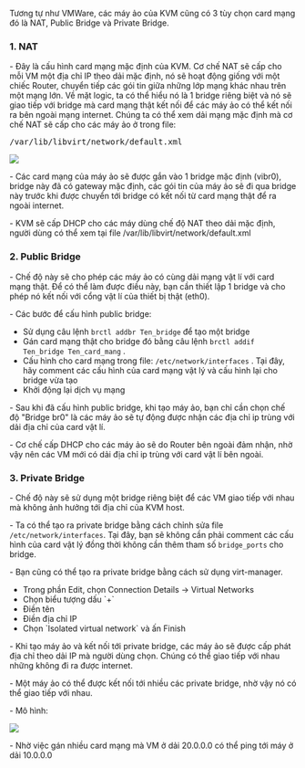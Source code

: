 <p>Tương tự như VMWare, các máy ảo của KVM cũng có 3 tùy chọn card mạng đó là NAT, Public Bridge và Private Bridge.</p>
<h3>1. NAT </h3>
<p>- Đây là cấu hình card mạng mặc định của KVM. Cơ chế NAT sẽ cấp cho mỗi VM một địa chỉ IP theo dải mặc định, nó sẽ hoạt động giống với một chiếc Router, chuyển tiếp các gói tin giữa những lớp mạng khác nhau trên một mạng lớn. Về mặt logic, ta có thể hiểu nó là 1 bridge riêng biệt và nó sẽ giao tiếp với bridge mà card mạng thật kết nối để các máy ảo có thể kết nối ra bên ngoài mạng internet. Chúng ta có thể xem dải mạng mặc định mà cơ chế NAT sẽ cấp cho các máy ảo ở trong file:</p>
<pre>/var/lib/libvirt/network/default.xml</pre>
<img src="https://github.com/anhict/images/blob/master/Screenshot_1.png">
<p>- Các card mạng của máy ảo sẽ được gắn vào 1 bridge mặc định (vibr0), bridge này đã có gateway mặc định, các gói tin của máy ảo sẽ đi qua bridge này trước khi được chuyển tới bridge có kết nối từ card mạng thật để ra ngoài internet.</p>
<p>- KVM sẽ cấp DHCP cho các máy dùng chế độ NAT theo dải mặc định, người dùng có thể xem tại file /var/lib/libvirt/network/default.xml </p>
<h3>2. Public Bridge</h3>
<p>- Chế độ này sẽ cho phép các máy ảo có cùng dải mạng vật lí với card mạng thật. Để có thể làm được điều này, bạn cần thiết lập 1 bridge và cho phép nó kết nối với cổng vật lí của thiết bị thật (eth0).</p>
<p>- Các bước để cấu hình public bridge:</p>
<ul>
<li>Sử dụng câu lệnh <code>brctl addbr Ten_bridge</code> để tạo một bridge</li>
<li>Gán card mạng thật cho bridge đó bằng câu lệnh <code>brctl addif Ten_bridge Ten_card_mang</code> .</li>
<li>Cấu hình cho card mạng trong file: <code>/etc/network/interfaces</code> . Tại đây, hãy comment các cấu hình của card mạng vật lý và cấu hình lại cho bridge vừa tạo</li>
<li>Khởi động lại dịch vụ mạng</li>
</ul>
<p>- Sau khi đã cấu hình public bridge, khi tạo máy ảo, bạn chỉ cần chọn chế độ "Bridge br0" là các máy ảo sẽ tự động được nhận các địa chỉ ip trùng với dải địa chỉ của card vật lí.</p>
<p>- Cơ chế cấp DHCP cho các máy ảo sẽ do Router bên ngoài đảm nhận, nhờ vậy nên các VM mới có dải địa chỉ ip trùng với card vật lí bên ngoài.</p>
<h3>3. Private Bridge</h3>
<p>- Chế độ này sẽ sử dụng một bridge riêng biệt để các VM giao tiếp với nhau mà không ảnh hưởng tới địa chỉ của KVM host.</p>
<p>- Ta có thể tạo ra private bridge bằng cách chỉnh sửa file <code>/etc/network/interfaces</code>. Tại đây, bạn sẽ không cần phải comment các cấu hình của card vật lý đồng thời không cần thêm tham số <code>bridge_ports</code> cho bridge.</p>
<p>- Bạn cũng có thể tạo ra private bridge bằng cách sử dụng virt-manager.</p>
<ul>
<li>Trong phần Edit, chọn Connection Details -> Virtual Networks</li>
<li>Chọn biểu tượng dấu `+`</li>
<li>Điền tên</li>
<li>Điền địa chỉ IP</li>
<li>Chọn `Isolated virtual network` và ấn Finish</li>
</ul>
<p>- Khi tạo máy ảo và kết nối tới private bridge, các máy ảo sẽ được cấp phát địa chỉ theo dải IP mà người dùng chọn. Chúng có thể giao tiếp với nhau những không đi ra được internet.</p>
<p>- Một máy ảo có thể được kết nối tới nhiều các private bridge, nhờ vậy nó có thể giao tiếp với nhau.</p>
<p>- Mô hình: </p>
<img src="https://camo.githubusercontent.com/5e010295b34d19aef71afb3b834afb8740223f80/687474703a2f2f692e696d6775722e636f6d2f4333466f6a7a522e706e67">
<p>- Nhờ việc gán nhiều card mạng mà VM ở dải 20.0.0.0 có thể ping tới máy ở dải 10.0.0.0</p>





